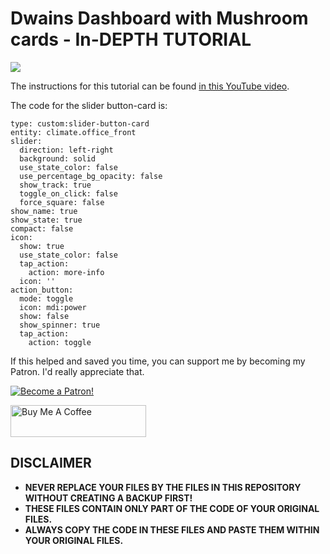 # Dwains Dashboard with Mushroom cards - In-DEPTH TUTORIAL

<a href="https://youtu.be/6hemFbrJuk8" target="_blank"><img src="https://github.com/smarthomejunkie/Home-Assistant-Tutorials/raw/master/Dwains-Dashboard-In-Depth/Dwains-Dashboard-In-Depth-Tutorial-thumbnail.png?raw=true"></a>

The instructions for this tutorial can be found [in this YouTube video](https://youtu.be/6hemFbrJuk8).

The code for the slider button-card is:

```
type: custom:slider-button-card
entity: climate.office_front
slider:
  direction: left-right
  background: solid
  use_state_color: false
  use_percentage_bg_opacity: false
  show_track: true
  toggle_on_click: false
  force_square: false
show_name: true
show_state: true
compact: false
icon:
  show: true
  use_state_color: false
  tap_action:
    action: more-info
  icon: ''
action_button:
  mode: toggle
  icon: mdi:power
  show: false
  show_spinner: true
  tap_action:
    action: toggle
```

If this helped and saved you time, you can support me by becoming my Patron. I'd really appreciate that.

<a href="https://www.patreon.com/bePatron?u=50155158" target="_blank"><img src="https://github.com/smarthomejunkie/Home-Assistant-Tutorials/blob/master/become-a-patron.png?raw=true" alt="Become a Patron!"></a>

<a href="https://www.buymeacoffee.com/smarthomejunkie" target="_blank"><img src="https://cdn.buymeacoffee.com/buttons/default-blue.png" alt="Buy Me A Coffee" height="51" width="217" ></a>

## DISCLAIMER
* **NEVER REPLACE YOUR FILES BY THE FILES IN THIS REPOSITORY WITHOUT CREATING A BACKUP FIRST!**
* **THESE FILES CONTAIN ONLY PART OF THE CODE OF YOUR ORIGINAL FILES.**
* **ALWAYS COPY THE CODE IN THESE FILES AND PASTE THEM WITHIN YOUR ORIGINAL FILES.**
